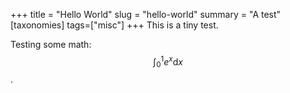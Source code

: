 +++
title = "Hello World"
slug = "hello-world"
summary = "A test"
[taxonomies]
tags=["misc"]
+++
This is a tiny test.

Testing some math: $$\int_0^1 e^x\mathrm{d}x$$.
